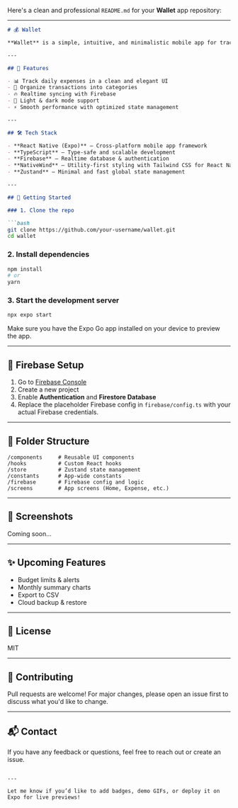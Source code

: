 Here's a clean and professional `README.md` for your **Wallet** app repository:

---

```markdown
# 💰 Wallet

**Wallet** is a simple, intuitive, and minimalistic mobile app for tracking your financial expenses. Built with modern technologies, it helps you manage your money with ease and clarity.

---

## 📱 Features

- 📊 Track daily expenses in a clean and elegant UI
- 📁 Organize transactions into categories
- 🔥 Realtime syncing with Firebase
- 🌙 Light & dark mode support
- ⚡ Smooth performance with optimized state management

---

## 🛠 Tech Stack

- **React Native (Expo)** – Cross-platform mobile app framework  
- **TypeScript** – Type-safe and scalable development  
- **Firebase** – Realtime database & authentication  
- **NativeWind** – Utility-first styling with Tailwind CSS for React Native  
- **Zustand** – Minimal and fast global state management

---

## 🚀 Getting Started

### 1. Clone the repo

```bash
git clone https://github.com/your-username/wallet.git
cd wallet
```

### 2. Install dependencies

```bash
npm install
# or
yarn
```

### 3. Start the development server

```bash
npx expo start
```

Make sure you have the Expo Go app installed on your device to preview the app.

---

## 🔐 Firebase Setup

1. Go to [Firebase Console](https://console.firebase.google.com/)
2. Create a new project
3. Enable **Authentication** and **Firestore Database**
4. Replace the placeholder Firebase config in `firebase/config.ts` with your actual Firebase credentials.

---

## 📁 Folder Structure

```
/components     # Reusable UI components
/hooks          # Custom React hooks
/store          # Zustand state management
/constants      # App-wide constants
/firebase       # Firebase config and logic
/screens        # App screens (Home, Expense, etc.)
```

---

## 📸 Screenshots

Coming soon...

---

## ✨ Upcoming Features

- Budget limits & alerts  
- Monthly summary charts  
- Export to CSV  
- Cloud backup & restore

---

## 📄 License

MIT

---

## 🤝 Contributing

Pull requests are welcome! For major changes, please open an issue first to discuss what you'd like to change.

---

## 📬 Contact

If you have any feedback or questions, feel free to reach out or create an issue.

```

---

Let me know if you’d like to add badges, demo GIFs, or deploy it on Expo for live previews!